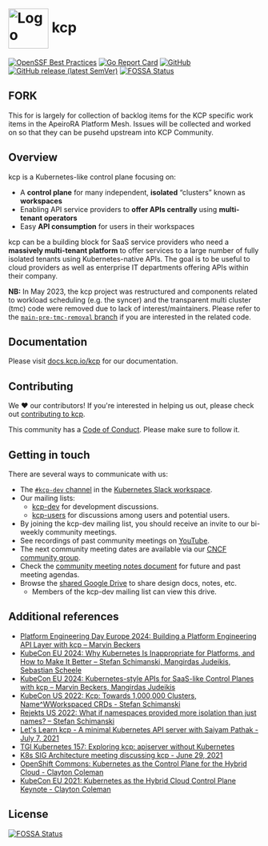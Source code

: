 # <img alt="Logo" width="80px" src="./contrib/logo/blue-green.png" style="vertical-align: middle;" /> kcp

[![OpenSSF Best Practices](https://www.bestpractices.dev/projects/8119/badge)](https://www.bestpractices.dev/projects/8119)
[![Go Report Card](https://goreportcard.com/badge/github.com/kcp-dev/kcp)](https://goreportcard.com/report/github.com/kcp-dev/kcp)
[![GitHub](https://img.shields.io/github/license/kcp-dev/kcp)](https://img.shields.io/github/license/kcp-dev/kcp)
[![GitHub release (latest SemVer)](https://img.shields.io/github/v/release/kcp-dev/kcp?sort=semver)](https://img.shields.io/github/v/release/kcp-dev/kcp?sort=semver)
[![FOSSA Status](https://app.fossa.com/api/projects/git%2Bgithub.com%2Fkcp-dev%2Fkcp.svg?type=shield)](https://app.fossa.com/projects/git%2Bgithub.com%2Fkcp-dev%2Fkcp?ref=badge_shield)

## FORK
This for is largely for collection of backlog items for the KCP specific work items in the ApeiroRA Platform Mesh. Issues will be collected and worked on so that they can be pusehd upstream into KCP Community.

## Overview

kcp is a Kubernetes-like control plane focusing on:

- A **control plane** for many independent, **isolated** “clusters” known as **workspaces**
- Enabling API service providers to **offer APIs centrally** using **multi-tenant operators**
- Easy **API consumption** for users in their workspaces

kcp can be a building block for SaaS service providers who need a **massively multi-tenant platform** to offer services
to a large number of fully isolated tenants using Kubernetes-native APIs. The goal is to be useful to cloud
providers as well as enterprise IT departments offering APIs within their company.

**NB:** In May 2023, the kcp project was restructured and components related to workload scheduling (e.g. the syncer) and the transparent multi cluster (tmc) code were removed due to lack of interest/maintainers. Please refer to the [`main-pre-tmc-removal` branch](https://github.com/kcp-dev/kcp/tree/main-pre-tmc-removal) if you are interested in the related code.

## Documentation

Please visit [docs.kcp.io/kcp](https://docs.kcp.io/kcp/latest) for our documentation.

## Contributing

We ❤️ our contributors! If you're interested in helping us out, please check out [contributing to kcp](https://docs.kcp.io/kcp/main/contributing/).

This community has a [Code of Conduct](./code-of-conduct.md). Please make sure to follow it.

## Getting in touch

There are several ways to communicate with us:

- The [`#kcp-dev` channel](https://app.slack.com/client/T09NY5SBT/C021U8WSAFK) in the [Kubernetes Slack workspace](https://slack.k8s.io).
- Our mailing lists:
    - [kcp-dev](https://groups.google.com/g/kcp-dev) for development discussions.
    - [kcp-users](https://groups.google.com/g/kcp-users) for discussions among users and potential users.
- By joining the kcp-dev mailing list, you should receive an invite to our bi-weekly community meetings.
- See recordings of past community meetings on [YouTube](https://www.youtube.com/channel/UCfP_yS5uYix0ppSbm2ltS5Q).
- The next community meeting dates are available via our [CNCF community group](https://community.cncf.io/kcp/).
- Check the [community meeting notes document](https://docs.google.com/document/d/1PrEhbmq1WfxFv1fTikDBZzXEIJkUWVHdqDFxaY1Ply4) for future and past meeting agendas.
- Browse the [shared Google Drive](https://drive.google.com/drive/folders/1FN7AZ_Q1CQor6eK0gpuKwdGFNwYI517M?usp=sharing) to share design docs, notes, etc.
    - Members of the kcp-dev mailing list can view this drive.

## Additional references

- [Platform Engineering Day Europe 2024: Building a Platform Engineering API Layer with kcp – Marvin Beckers](https://www.youtube.com/watch?v=az5Rm8Snms4)
- [KubeCon EU 2024: Why Kubernetes Is Inappropriate for Platforms, and How to Make It Better – Stefan Schimanski, Mangirdas Judeikis, Sebastian Scheele](https://www.youtube.com/watch?v=7op_r9R0fCo)
- [KubeCon EU 2024: Kubernetes-style APIs for SaaS-like Control Planes with kcp – Marvin Beckers, Mangirdas Judeikis](https://www.youtube.com/watch?v=-P1kUo5zZR4)
- [KubeCon US 2022: Kcp: Towards 1,000,000 Clusters, Name^WWorkspaced CRDs - Stefan Schimanski](https://www.youtube.com/watch?v=fGv5dpQ8X5I)
- [Rejekts US 2022: What if namespaces provided more isolation than just names? – Stefan Schimanski](https://www.youtube.com/watch?v=WGrPUyx7qQE)
- [Let's Learn kcp - A minimal Kubernetes API server with Saiyam Pathak - July 7, 2021](https://www.youtube.com/watch?v=M4mn_LlCyzk)
- [TGI Kubernetes 157: Exploring kcp: apiserver without Kubernetes](https://youtu.be/FD_kY3Ey2pI)
- [K8s SIG Architecture meeting discussing kcp - June 29, 2021](https://www.youtube.com/watch?v=YrdAYoo-UQQ)
- [OpenShift Commons: Kubernetes as the Control Plane for the Hybrid Cloud - Clayton Coleman](https://www.youtube.com/watch?v=Y3Y11Aj_01I)
- [KubeCon EU 2021: Kubernetes as the Hybrid Cloud Control Plane Keynote - Clayton Coleman](https://www.youtube.com/watch?v=oaPBYUfdFE8)


## License
[![FOSSA Status](https://app.fossa.com/api/projects/git%2Bgithub.com%2Fkcp-dev%2Fkcp.svg?type=large)](https://app.fossa.com/projects/git%2Bgithub.com%2Fkcp-dev%2Fkcp?ref=badge_large)
